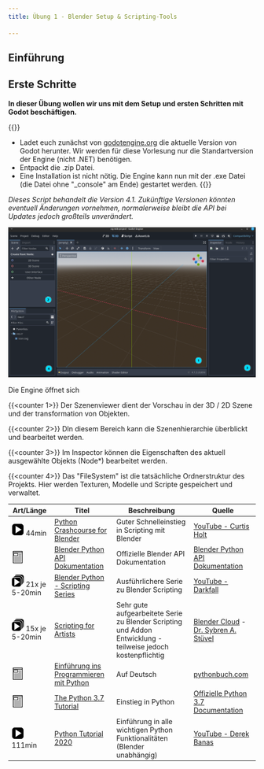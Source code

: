 ```yaml
---
title: Übung 1 - Blender Setup & Scripting-Tools

---
```

 

## Einführung


## Erste Schritte

**In dieser Übung wollen wir uns mit dem Setup und ersten Schritten mit Godot beschäftigen.**

{{<todo>}}
- Ladet euch zunächst von [godotengine.org](https://godotengine.org/download) die aktuelle Version von Godot herunter. Wir werden für diese Vorlesung nur die Standartversion der Engine (nicht .NET) benötigen.
- Entpackt die .zip Datei.
- Eine Installation ist nicht nötig. Die Engine kann nun mit der .exe Datei (die Datei ohne "_console" am Ende) gestartet werden.
{{</todo>}}

*Dieses Script behandelt die Version 4.1. Zukünftige Versionen könnten eventuell Änderungen vornehmen, normalerweise bleibt die API bei Updates jedoch großteils unverändert.*

![Godot beim Start](img/godot_start.png)

Die Engine öffnet sich 

{{<counter 1>}} Der Szenenviewer dient der Vorschau in der 3D / 2D Szene und der transformation von Objekten.  

{{<counter 2>}} DIn diesem Bereich kann die Szenenhierarchie überblickt und bearbeitet werden.  

{{<counter 3>}} Im Inspector können die Eigenschaften des aktuell ausgewählte Objekts (Node*) bearbeitet werden.  

{{<counter 4>}} Das "FileSystem" ist die tatsächliche Ordnerstruktur des Projekts. Hier werden Texturen, Modelle und Scripte gespeichert und verwaltet.  


| Art/Länge | Titel | Beschreibung | Quelle |
|---|---|---|---|
|<img src="/general/icons/video.png" class="resicon">  44min | [Python Crashcourse for Blender](https://youtu.be/XqX5wh4YeRw) | Guter Schnelleinstieg in Scripting mit Blender | [YouTube -  Curtis Holt](https://www.youtube.com/channel/UCzghqpGuEmk4YdVewxA79GA) |
|<img src="/general/icons/article.png" class="resicon"> | [Blender Python API Dokumentation](https://docs.blender.org/api/current/info_quickstart.html) | Offizielle Blender API Dokumentation | [Blender Python API Dokumentation](https://docs.blender.org/api/current/index.html) |
|<img src="/general/icons/playlist.png" class="resicon"> 21x je 5-20min | [Blender Python - Scripting Series](https://www.youtube.com/playlist?list=PLFtLHTf5bnym_wk4DcYIMq1DkjqB7kDb-) | Ausführlichere Serie zu Blender Scripting | [YouTube - Darkfall](https://www.youtube.com/c/DarkfallBlender) |
|<img src="/general/icons/playlist.png" class="resicon"> 15x je 5-20min | [Scripting for Artists](https://cloud.blender.org/p/scripting-for-artists/) | Sehr gute aufgearbeitete Serie zu Blender Scripting und Addon Entwicklung - teilweise jedoch kostenpflichtig | [Blender Cloud](https://cloud.blender.org/welcome) - [Dr. Sybren A. Stüvel](https://stuvel.eu/) |
|<img src="/general/icons/article.png" class="resicon"> | [Einführung ins Programmieren mit Python](https://pythonbuch.com/) | Auf Deutsch | [pythonbuch.com](pythonbuch.com) |
|<img src="/general/icons/article.png" class="resicon"> | [The Python 3.7 Tutorial](https://docs.python.org/3.7/tutorial/index.html) | Einstieg in Python | [Offizielle Python 3.7 Documentation](https://docs.python.org/3.7/) |
|<img src="/general/icons/video.png" class="resicon"> 111min | [Python Tutorial 2020](https://youtu.be/H1elmMBnykA) | Einführung in alle wichtigen Python Funktionalitäten (Blender unabhängig) | [YouTube - Derek Banas](https://www.youtube.com/channel/UCwRXb5dUK4cvsHbx-rGzSgw) |